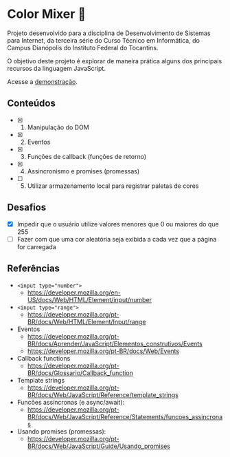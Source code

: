 # Color Mixer 🎨

Projeto desenvolvido para a disciplina de Desenvolvimento de Sistemas para Internet, da terceira série do Curso Técnico em Informática, do Campus Dianópolis do Instituto Federal do Tocantins.

O objetivo deste projeto é explorar de maneira prática alguns dos principais recursos da linguagem JavaScript.

Acesse a [demonstração](https://timarcosdias.github.io/color-mixer/index.html).

## Conteúdos
- [X] 1. Manipulação do DOM
- [X] 2. Eventos
- [X] 3. Funções de callback (funções de retorno)
- [X] 4. Assincronismo e promises (promessas)
- [ ] 5. Utilizar armazenamento local para registrar paletas de cores


## Desafios
- [X] Impedir que o usuário utilize valores menores que 0 ou maiores do que 255
- [ ] Fazer com que uma cor aleatória seja exibida a cada vez que a página for carregada

## Referências
- `<input type="number">`
  - https://developer.mozilla.org/en-US/docs/Web/HTML/Element/input/number
- `<input type="range">`
  - https://developer.mozilla.org/pt-BR/docs/Web/HTML/Element/Input/range
- Eventos  
  - https://developer.mozilla.org/pt-BR/docs/Aprender/JavaScript/Elementos_construtivos/Events
  - https://developer.mozilla.org/pt-BR/docs/Web/Events
- Callback functions
  - https://developer.mozilla.org/pt-BR/docs/Glossario/Callback_function
- Template strings
  - https://developer.mozilla.org/pt-BR/docs/Web/JavaScript/Reference/template_strings
- Funcões assíncronas (e async/await):
  - https://developer.mozilla.org/pt-BR/docs/Web/JavaScript/Reference/Statements/funcoes_assincronas
- Usando promises (promessas):
  - https://developer.mozilla.org/pt-BR/docs/Web/JavaScript/Guide/Usando_promises